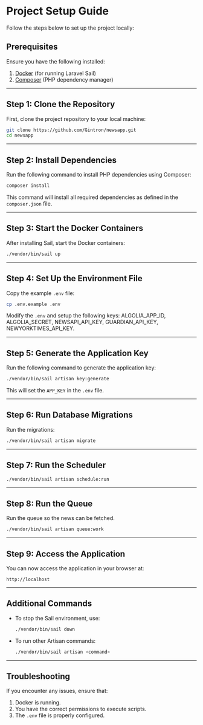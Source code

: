 # Project Setup Guide

Follow the steps below to set up the project locally:

## Prerequisites

Ensure you have the following installed:

1. [Docker](https://www.docker.com/) (for running Laravel Sail)
2. [Composer](https://getcomposer.org/) (PHP dependency manager)

---

## Step 1: Clone the Repository

First, clone the project repository to your local machine:

```bash
git clone https://github.com/Gintron/newsapp.git
cd newsapp
```

---

## Step 2: Install Dependencies

Run the following command to install PHP dependencies using Composer:

```bash
composer install
```

This command will install all required dependencies as defined in the `composer.json` file.

---

## Step 3: Start the Docker Containers

After installing Sail, start the Docker containers:

```bash
./vendor/bin/sail up
```

---

## Step 4: Set Up the Environment File

Copy the example `.env` file:

```bash
cp .env.example .env
```

Modify the `.env` and setup the following keys: ALGOLIA_APP_ID, ALGOLIA_SECRET, NEWSAPI_API_KEY, GUARDIAN_API_KEY, NEWYORKTIMES_API_KEY.

---

## Step 5: Generate the Application Key

Run the following command to generate the application key:

```bash
./vendor/bin/sail artisan key:generate
```

This will set the `APP_KEY` in the `.env` file.

---

## Step 6: Run Database Migrations

Run the migrations:

```bash
./vendor/bin/sail artisan migrate
```

---

## Step 7: Run the Scheduler

```bash
./vendor/bin/sail artisan schedule:run
```

---

## Step 8: Run the Queue

Run the queue so the news can be fetched.

```bash
./vendor/bin/sail artisan queue:work
```

---

## Step 9: Access the Application

You can now access the application in your browser at:

```
http://localhost
```

---

## Additional Commands

- To stop the Sail environment, use:

  ```bash
  ./vendor/bin/sail down
  ```

- To run other Artisan commands:

  ```bash
  ./vendor/bin/sail artisan <command>
  ```

---

## Troubleshooting

If you encounter any issues, ensure that:

1. Docker is running.
2. You have the correct permissions to execute scripts.
3. The `.env` file is properly configured.

